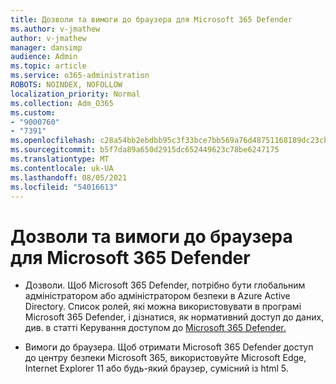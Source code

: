 ```yaml
---
title: Дозволи та вимоги до браузера для Microsoft 365 Defender
ms.author: v-jmathew
author: v-jmathew
manager: dansimp
audience: Admin
ms.topic: article
ms.service: o365-administration
ROBOTS: NOINDEX, NOFOLLOW
localization_priority: Normal
ms.collection: Adm_O365
ms.custom:
- "9000760"
- "7391"
ms.openlocfilehash: c28a54bb2ebdbb95c3f33bce7bb569a76d48751168189dc23cbc37390d95613f
ms.sourcegitcommit: b5f7da89a650d2915dc652449623c78be6247175
ms.translationtype: MT
ms.contentlocale: uk-UA
ms.lasthandoff: 08/05/2021
ms.locfileid: "54016613"
---
```

# <a name="permissions-and-browser-related-requirements-for-microsoft-365-defender"></a>Дозволи та вимоги до браузера для Microsoft 365 Defender

- Дозволи. Щоб Microsoft 365 Defender, потрібно бути глобальним адміністратором або адміністратором безпеки в Azure Active Directory. Список ролей, які можна використовувати в програмі Microsoft 365 Defender, і дізнатися, як нормативний доступ до даних, див. в статті Керування доступом до [Microsoft 365 Defender.](https://go.microsoft.com/fwlink/?linkid=2143626)

- Вимоги до браузера. Щоб отримати Microsoft 365 Defender доступ до центру безпеки Microsoft 365, використовуйте Microsoft Edge, Internet Explorer 11 або будь-який браузер, сумісний із html 5.
